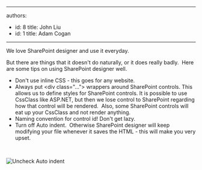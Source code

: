 

---
authors:
  - id: 8
    title: John Liu
  - id: 1
    title: Adam Cogan
---




<span class='intro'> 
  <p>We love SharePoint designer and use it everyday.&#160; </p>
<p>But there are things that it doesn't do naturally, or it does really badly.&#160; Here are some tips on using SharePoint designer well.</p>
<ul>
    <li>Don't use inline CSS - this goes for any website. </li>
    <li>Always put &lt;div class=&quot;...&quot;&gt; wrappers around SharePoint controls. This allows us to define styles for SharePoint controls. It is possible to use CssClass like ASP.NET, but then we lose control to SharePoint regarding how that control will be rendered.&#160; Also, some SharePoint controls will eat up your CssClass and not render anything. </li>
    <li>Naming convention for control id! Don't get lazy. </li>
    <li>Turn off Auto indent.&#160; Otherwise SharePoint designer will keep modifying your file whenever it saves the HTML - this will make you very upset.</li>
</ul>
 </span>


  <p>&#160;</p>
<img style="border-bottom&#58;0px solid;border-left&#58;0px solid;border-top&#58;0px solid;border-right&#58;0px solid;" border="0" alt="Uncheck Auto indent" src="/PublishingImages/SPIndent.gif" />




